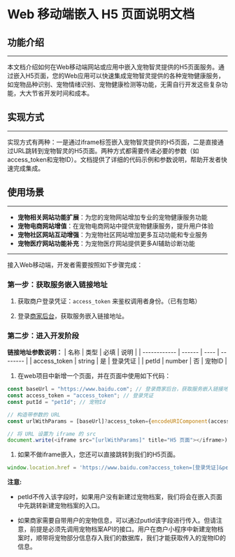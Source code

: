 # Web 移动端嵌入 H5 页面说明文档

## 功能介绍
---
本文档介绍如何在Web移动端网站或应用中嵌入宠物智灵提供的H5页面服务。通过嵌入H5页面，您的Web应用可以快速集成宠物智灵提供的各种宠物健康服务，如宠物品种识别、宠物情绪识别、宠物健康检测等功能，无需自行开发这些复杂功能，大大节省开发时间和成本。

## 实现方式
---
实现方式有两种：一是通过iframe标签嵌入宠物智灵提供的H5页面，二是直接通过URL跳转到宠物智灵的H5页面。两种方式都需要传递必要的参数（如access_token和宠物ID）。文档提供了详细的代码示例和参数说明，帮助开发者快速完成集成。

## 使用场景
---
- **宠物相关网站功能扩展**：为您的宠物网站增加专业的宠物健康服务功能
- **宠物电商网站增值**：在宠物电商网站中提供宠物健康服务，提升用户体验
- **宠物社区网站互动增强**：为宠物社区网站增加更多互动功能和专业服务
- **宠物医疗网站功能补充**：为宠物医疗网站提供更多AI辅助诊断功能

---
接入Web移动端，开发者需要按照如下步骤完成：

### 第一步：获取服务嵌入链接地址
1. 获取商户登录凭证：`access_token` 来鉴权调用者身份。（已有忽略）

2. 登录[商家后台](https://platform.chongzhiling.com/)，获取服务嵌入链接地址。

### 第二步：进入开发阶段
**链接地址参数说明：**
| 名称         | 类型   | 必填 | 说明     |
| ------------ | ------ | ---- | -------- |
| access_token | string | 是   | 登录凭证 |
| petId        | number | 否   | 宠物ID   |

1. 在web项目中新增一个页面，并在页面中使用如下代码：
```javascript
const baseUrl = "https://www.baidu.com"; // 登录商家后台，获取服务嵌入链接地址。
const access_token = "access_token"; // 登录凭证
const putId = "petId"; // 宠物Id

// 构造带参数的 URL
const urlWithParams = [baseUrl]?access_token={encodeURIComponent(access_token)}&petId={encodeURIComponent(petId)};

// 将 URL 设置为 iframe 的 src
document.write(<iframe src="[urlWithParams]" title="H5 页面"></iframe>);
```

1. 如果不做iframe嵌入，您还可以直接跳转到我们的H5页面。
```javascript
window.location.href = 'https://www.baidu.com?access_token=[登录凭证]&petId=[宠物ID]' // 登录商家后台，获取服务嵌入链接地址。
```

**注意:**

- petId不传入该字段时，如果用户没有新建过宠物档案，我们将会在嵌入页面中先跳转新建宠物档案的入口。

- 如果商家需要自带用户的宠物信息，可以通过putId该字段进行传入。但请注意，前提是必须先调用宠物档案API的接口。用户在商户小程序中新建宠物档案时，顺带将宠物部分信息存入我们的数据库，我们才能获取传入的宠物ID的信息。